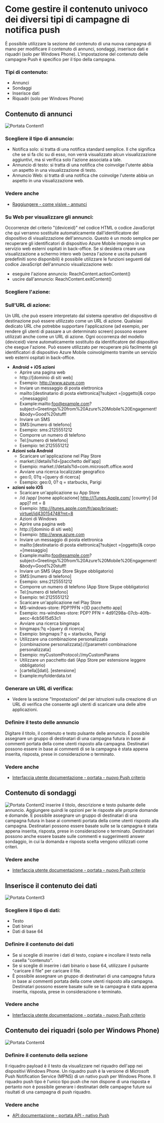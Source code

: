 <properties 
   pageTitle="Interfaccia utente di Azure impegno per dispositivi mobili - portata contenuto" 
   description="Informazioni su come gestire il contenuto univoco dei diversi tipi di campagne di notifica push di Azure Mobile coinvolgimento" 
   services="mobile-engagement" 
   documentationCenter="" 
   authors="piyushjo" 
   manager="dwrede" 
   editor=""/>

<tags
   ms.service="mobile-engagement"
   ms.devlang="na"
   ms.topic="article"
   ms.tgt_pltfrm="mobile-multiple"
   ms.workload="mobile" 
   ms.date="08/19/2016"
   ms.author="piyushjo"/>

# <a name="how-to-manage-the-unique-content-of-the-different-types-of-push-notification-campaigns"></a>Come gestire il contenuto univoco dei diversi tipi di campagne di notifica push
 
È possibile utilizzare la sezione del contenuto di una nuova campagna di mano per modificare il contenuto di annunci, sondaggi, inserisce dati e riquadri (solo per Windows Phone). L'impostazione del contenuto delle campagne Push è specifico per il tipo della campagna. 
 
### <a name="content-types"></a>Tipi di contenuto:
- Annunci
- Sondaggi
- Inserisce dati
- Riquadri (solo per Windows Phone)
 
## <a name="content-of-announcements"></a>Contenuto di annunci
 ![Portata Content1][30] 

### <a name="choose-the-type-of-your-announcement"></a>Scegliere il tipo di annuncio:
-    Notifica solo: si tratta di una notifica standard semplice. Il che significa che se si fa clic su di esso, non verrà visualizzato alcun visualizzazione aggiuntivi, ma si verifica solo l'azione associata a tale.
-    Annuncio di testo: si tratta di una notifica che coinvolge l'utente abbia un aspetto in una visualizzazione di testo.
-    Annuncio Web: si tratta di una notifica che coinvolge l'utente abbia un aspetto in una visualizzazione web.

### <a name="see-also"></a>Vedere anche
- [Raggiungere - come visive - annunci][Link 3] 

### <a name="about-web-view-announcements"></a>Su Web per visualizzare gli annunci:
Occorrenze del criterio "{deviceid}" nel codice HTML o codice JavaScript che qui verranno sostituite automaticamente dall'identificatore del dispositivo di visualizzazione dell'annuncio. Questo è un modo semplice per recuperare gli identificatori di dispositivo Azure Mobile impegno in un servizio web esterni ospitati in back-office.
Se si desidera creare una visualizzazione a schermo intero web (senza l'azione e uscita pulsanti predefiniti sono disponibili) è possibile utilizzare le funzioni seguenti dal codice JavaScript dell'annuncio visualizzazione web: 

-    eseguire l'azione annuncio: ReachContent.actionContent()
-    uscire dall'annuncio: ReachContent.exitContent()
 
### <a name="choose-your-action"></a>Scegliere l'azione:

### <a name="about-action-urls"></a>Sull'URL di azione:
Un URL che può essere interpretato dal sistema operativo del dispositivo di destinazione può essere utilizzato come un URL di azione.
Qualsiasi dedicato URL che potrebbe supportare l'applicazione (ad esempio, per rendere gli utenti di passare a un determinato screen) possono essere utilizzati anche come un URL di azione.
Ogni occorrenza del modello {deviceid} viene automaticamente sostituito da identificatore del dispositivo che esegue l'azione. Può essere utilizzato per recuperare più facilmente gli identificatori di dispositivo Azure Mobile coinvolgimento tramite un servizio web esterni ospitati in back-office.

- **Android + iOS azioni**
    - Aprire una pagina web
    - http://\[dominio di siti web\] 
    - Esempio: http://www.azure.com
    - Inviare un messaggio di posta elettronica
    - mailto:\[destinatario di posta elettronica\]?subject =\[oggetto\]& corpo =\[messaggio\] 
    - Example:mailto:foo@example.com?subject=Greetings%20from%20Azure%20Mobile%20Engagement!&body=Good%20stuff!
    - Inviare un SMS
    - SMS:\[numero di telefono\] 
    - Esempio: sms:2125551212
    - Comporre un numero di telefono
    - Tel:\[numero di telefono\] 
    - Esempio: tel:2125551212
- **Azioni sola Android**
    - Scaricare un'applicazione nel Play Store
    - market://details?id=\[pacchetto dell'app\] 
    - Esempio: market://details?id=com.microsoft.office.word
    - Avviare una ricerca localizzate geografico
    - geo:0, 0?q =\[query di ricerca\] 
    - Esempio: geo:0, 0? q = starbucks, Parigi
- **azioni solo iOS**
    - Scaricare un'applicazione su App Store
    - /id /app/ [nome applicazione] http://iTunes.Apple.com/ [country] [id app]? mt = 8 
    - Esempio: http://itunes.apple.com/fr/app/briquet-virtuel/id430154748?mt=8
    - Azioni di Windows
    - Aprire una pagina web
    - http://\[dominio di siti web\] 
    - Esempio: http://www.azure.com
    - Inviare un messaggio di posta elettronica
    - mailto:\[destinatario di posta elettronica\]?subject =\[oggetto\]& corpo =\[messaggio\] 
    - Example:mailto:foo@example.com?subject=Greetings%20from%20Azure%20Mobile%20Engagement!&body=Good%20stuff!
    - Inviare un SMS (App Store Skype obbligatorio)
    - SMS:\[numero di telefono\] 
    - Esempio: sms:2125551212
    - Comporre un numero di telefono (App Store Skype obbligatorio)
    - Tel:\[numero di telefono\] 
    - Esempio: tel:2125551212
    - Scaricare un'applicazione nel Play Store
    - MS-windows-store: PDP?PFN =\[ID pacchetto app\] 
    - Esempio: ms-windows-store: PDP? PFN = 4d91298a-07cb-40fb-aecc-4cb5615d53c1
    - Avviare una ricerca bingmaps
    - bingmaps:?q =\[query di ricerca\] 
    - Esempio: bingmaps:? q = starbucks, Parigi
    - Utilizzare una combinazione personalizzata
    - \[combinazione personalizzata\]://\[parametri combinazione personalizzata\] 
    - Esempio: myCustomProtocol://myCustomParams
    - Utilizzare un pacchetto dati (App Store per estensione leggere obbligatorio)
    - \[cartella\]\[dati\]. \[estensione\] 
    - Example:myfolderdata.txt
 
### <a name="build-a-tracking-url"></a>Generare un URL di verifica:
-    Vedere la sezione "Impostazioni" del <UI Documentation> per istruzioni sulla creazione di un URL di verifica che consente agli utenti di scaricare una delle altre applicazioni.
 
### <a name="define-the-texts-of-your-announcement"></a>Definire il testo delle annuncio
Digitare il titolo, il contenuto e testo pulsante delle annuncio. È possibile assegnare un gruppo di destinatari di una campagna futura in base ai commenti portata della come utenti risposto alla campagna. Destinatari possono essere in base ai commenti di se la campagna è stata appena inserita, risposta, prese in considerazione o terminato.

### <a name="see-also"></a>Vedere anche
- [Interfaccia utente documentazione - portata - nuovo Push criterio][Link 28]

## <a name="content-of-polls"></a>Contenuto di sondaggi
![Portata Content2][31] inserire il titolo, descrizione e testo pulsante delle annuncio. Aggiungere quindi le opzioni per le risposte alle proprie domande e domande.
È possibile assegnare un gruppo di destinatari di una campagna futura in base ai commenti portata della come utenti risposto alla campagna. Destinatari possono essere basate sulle se la campagna è stata appena inserita, risposta, prese in considerazione o terminato. Destinatari possono anche essere basate sulle commenti e suggerimenti answer sondaggio, in cui la domanda e risposta scelta vengono utilizzati come criteri.

### <a name="see-also"></a>Vedere anche
- [Interfaccia utente documentazione - portata - nuovo Push criterio][Link 28]
 
## <a name="content-of-data-pushes"></a>Inserisce il contenuto dei dati
![Portata Content3][32] 

### <a name="choose-the-type-of-your-data"></a>Scegliere il tipo di dati:
- Testo
- Dati binari
- Dati di base 64

### <a name="define-the-content-of-your-data"></a>Definire il contenuto dei dati
- Se si sceglie di inserire i dati di testo, copiare e incollare il testo nella casella "contenuto".
- Se si sceglie di inserire i dati binario o base 64, utilizzare il pulsante "caricare il file" per caricare il file.
- È possibile assegnare un gruppo di destinatari di una campagna futura in base ai commenti portata della come utenti risposto alla campagna. Destinatari possono essere basate sulle se la campagna è stata appena inserita, risposta, prese in considerazione o terminato.

### <a name="see-also"></a>Vedere anche
- [Interfaccia utente documentazione - portata - nuovo Push criterio][Link 28]

## <a name="content-of-tiles-windows-phone-only"></a>Contenuto dei riquadri (solo per Windows Phone)
![Portata Content4][33]

### <a name="define-the-content-of-your-tile"></a>Definire il contenuto della sezione
Il riquadro payload è il testo da visualizzare nel riquadro dell'app nei dispositivi Windows Phone.
Un riquadro push è la versione di Microsoft Push Notification Service (MPNS) di un nativo push per Windows Phone. Il riquadro push tipo è l'unico tipo push che non dispone di una risposta e pertanto non è possibile generare i destinatari delle campagne future sui risultati di una campagna di push riquadro. 

### <a name="see-also"></a>Vedere anche
- [API documentazione - portata API - nativo Push][Link 4]

<!--Image references-->
[1]: ./media/mobile-engagement-user-interface-navigation/navigation1.png
[2]: ./media/mobile-engagement-user-interface-home/home1.png
[3]: ./media/mobile-engagement-user-interface-home/home2.png
[4]: ./media/mobile-engagement-user-interface-home/home3.png
[5]: ./media/mobile-engagement-user-interface-home/home4.png
[6]: ./media/mobile-engagement-user-interface-home/home5.png
[7]: ./media/mobile-engagement-user-interface-my-account/myaccount1.png
[8]: ./media/mobile-engagement-user-interface-my-account/myaccount2.png
[9]: ./media/mobile-engagement-user-interface-my-account/myaccount3.png
[10]: ./media/mobile-engagement-user-interface-analytics/analytics1.png
[11]: ./media/mobile-engagement-user-interface-analytics/analytics2.png
[12]: ./media/mobile-engagement-user-interface-analytics/analytics3.png
[13]: ./media/mobile-engagement-user-interface-analytics/analytics4.png
[14]: ./media/mobile-engagement-user-interface-monitor/monitor1.png
[15]: ./media/mobile-engagement-user-interface-monitor/monitor2.png
[16]: ./media/mobile-engagement-user-interface-monitor/monitor3.png
[17]: ./media/mobile-engagement-user-interface-monitor/monitor4.png
[18]: ./media/mobile-engagement-user-interface-reach/reach1.png
[19]: ./media/mobile-engagement-user-interface-reach/reach2.png
[20]: ./media/mobile-engagement-user-interface-reach-campaign/Reach-Campaign1.png
[21]: ./media/mobile-engagement-user-interface-reach-campaign/Reach-Campaign2.png
[22]: ./media/mobile-engagement-user-interface-reach-campaign/Reach-Campaign3.png
[23]: ./media/mobile-engagement-user-interface-reach-campaign/Reach-Campaign4.png
[24]: ./media/mobile-engagement-user-interface-reach-campaign/Reach-Campaign5.png
[25]: ./media/mobile-engagement-user-interface-reach-campaign/Reach-Campaign6.png
[26]: ./media/mobile-engagement-user-interface-reach-campaign/Reach-Campaign7.png
[27]: ./media/mobile-engagement-user-interface-reach-campaign/Reach-Campaign8.png
[28]: ./media/mobile-engagement-user-interface-reach-campaign/Reach-Campaign9.png
[29]: ./media/mobile-engagement-user-interface-reach-criterion/Reach-Criterion1.png
[30]: ./media/mobile-engagement-user-interface-reach-content/Reach-Content1.png
[31]: ./media/mobile-engagement-user-interface-reach-content/Reach-Content2.png
[32]: ./media/mobile-engagement-user-interface-reach-content/Reach-Content3.png
[33]: ./media/mobile-engagement-user-interface-reach-content/Reach-Content4.png
[34]: ./media/mobile-engagement-user-interface-dashboard/dashboard1.png
[35]: ./media/mobile-engagement-user-interface-segments/segments1.png
[36]: ./media/mobile-engagement-user-interface-segments/segments2.png
[37]: ./media/mobile-engagement-user-interface-segments/segments3.png
[38]: ./media/mobile-engagement-user-interface-segments/segments4.png
[39]: ./media/mobile-engagement-user-interface-segments/segments5.png
[40]: ./media/mobile-engagement-user-interface-segments/segments6.png
[41]: ./media/mobile-engagement-user-interface-segments/segments7.png
[42]: ./media/mobile-engagement-user-interface-segments/segments8.png
[43]: ./media/mobile-engagement-user-interface-segments/segments9.png
[44]: ./media/mobile-engagement-user-interface-segments/segments10.png
[45]: ./media/mobile-engagement-user-interface-segments/segments11.png
[46]: ./media/mobile-engagement-user-interface-settings/settings1.png
[47]: ./media/mobile-engagement-user-interface-settings/settings2.png
[48]: ./media/mobile-engagement-user-interface-settings/settings3.png
[49]: ./media/mobile-engagement-user-interface-settings/settings4.png
[50]: ./media/mobile-engagement-user-interface-settings/settings5.png
[51]: ./media/mobile-engagement-user-interface-settings/settings6.png
[52]: ./media/mobile-engagement-user-interface-settings/settings7.png
[53]: ./media/mobile-engagement-user-interface-settings/settings8.png
[54]: ./media/mobile-engagement-user-interface-settings/settings9.png
[55]: ./media/mobile-engagement-user-interface-settings/settings10.png
[56]: ./media/mobile-engagement-user-interface-settings/settings11.png
[57]: ./media/mobile-engagement-user-interface-settings/settings12.png
[58]: ./media/mobile-engagement-user-interface-settings/settings13.png

<!--Link references-->
[Link 1]: mobile-engagement-user-interface.md
[Link 2]: mobile-engagement-troubleshooting-guide.md
[Link 3]: mobile-engagement-how-tos.md
[Link 4]: http://go.microsoft.com/fwlink/?LinkID=525553
[Link 5]: http://go.microsoft.com/fwlink/?LinkID=525554
[Link 6]: http://go.microsoft.com/fwlink/?LinkId=525555
[Link 7]: https://account.windowsazure.com/PreviewFeatures
[Link 8]: https://social.msdn.microsoft.com/Forums/azure/home?forum=azuremobileengagement
[Link 9]: http://azure.microsoft.com/services/mobile-engagement/
[Link 10]: http://azure.microsoft.com/documentation/services/mobile-engagement/
[Link 11]: http://azure.microsoft.com/pricing/details/mobile-engagement/
[Link 12]: mobile-engagement-user-interface-navigation.md
[Link 13]: mobile-engagement-user-interface-home.md
[Link 14]: mobile-engagement-user-interface-my-account.md
[Link 15]: mobile-engagement-user-interface-analytics.md
[Link 16]: mobile-engagement-user-interface-monitor.md
[Link 17]: mobile-engagement-user-interface-reach.md
[Link 18]: mobile-engagement-user-interface-segments.md
[Link 19]: mobile-engagement-user-interface-dashboard.md
[Link 20]: mobile-engagement-user-interface-settings.md
[Link 21]: mobile-engagement-troubleshooting-guide-analytics.md
[Link 22]: mobile-engagement-troubleshooting-guide-apis.md
[Link 23]: mobile-engagement-troubleshooting-guide-push-reach.md
[Link 24]: mobile-engagement-troubleshooting-guide-service.md
[Link 25]: mobile-engagement-troubleshooting-guide-sdk.md
[Link 26]: mobile-engagement-troubleshooting-guide-sr-info.md
[Link 27]: mobile-engagement-user-interface-reach-campaign.md
[Link 28]: mobile-engagement-user-interface-reach-criterion.md
[Link 29]: mobile-engagement-user-interface-reach-content.md
 
